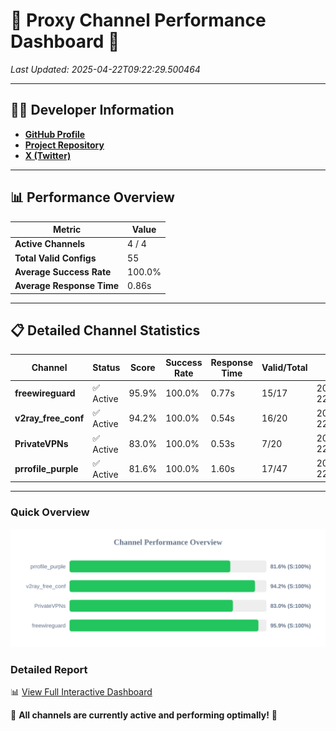 # 🌟 Proxy Channel Performance Dashboard 🌟

_Last Updated: 2025-04-22T09:22:29.500464_

---

## 👩‍💻 Developer Information

- **[GitHub Profile](https://github.com/4n0nymou3)**  
- **[Project Repository](https://github.com/4n0nymou3/multi-proxy-config-fetcher)**  
- **[X (Twitter)](https://x.com/4n0nymou3)**  

---

## 📊 Performance Overview

| Metric                | Value       |
|-----------------------|-------------|
| **Active Channels**   | 4 / 4       |
| **Total Valid Configs** | 55          |
| **Average Success Rate** | 100.0%      |
| **Average Response Time** | 0.86s       |

---

## 📋 Detailed Channel Statistics

| Channel          | Status     | Score  | Success Rate | Response Time | Valid/Total | Last Success               |
|------------------|------------|--------|--------------|---------------|-------------|----------------------------|
| **freewireguard**  | ✅ Active  | 95.9%  | 100.0% | 0.77s         | 15/17       | 2025-04-22T09:22:29.498677 |
| **v2ray_free_conf**  | ✅ Active  | 94.2%  | 100.0% | 0.54s         | 16/20       | 2025-04-22T09:22:28.138352 |
| **PrivateVPNs**  | ✅ Active  | 83.0%  | 100.0% | 0.53s         | 7/20       | 2025-04-22T09:22:28.696327 |
| **prrofile_purple**  | ✅ Active  | 81.6%  | 100.0% | 1.60s         | 17/47       | 2025-04-22T09:22:27.491182 |

---

### Quick Overview
<div align="center">
  <a href="https://raw.githubusercontent.com/nullluser/NullRepo/refs/heads/main/assets/channel_stats_chart.svg">
    <img src="https://raw.githubusercontent.com/nullluser/NullRepo/refs/heads/main/assets/channel_stats_chart.svg" alt="Source Performance Statistics" width="800">
  </a>
</div>

### Detailed Report
📊 [View Full Interactive Dashboard](https://htmlpreview.github.io/?https://github.com/nullluser/NullRepo/blob/main/assets/performance_report.html)

🎉 **All channels are currently active and performing optimally!** 🎉
